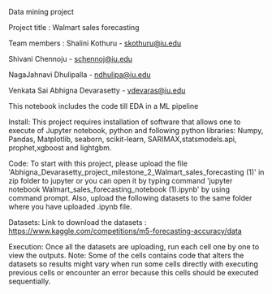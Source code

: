 Data mining project

Project title : Walmart sales forecasting

Team members :
Shalini Kothuru - skothuru@iu.edu

Shivani Chennoju - schennoj@iu.edu

NagaJahnavi Dhulipalla - ndhulipa@iu.edu

Venkata Sai Abhigna Devarasetty - vdevaras@iu.edu


This notebook includes the code till EDA in a ML pipeline

Install:
This project requires installation of software that allows one to execute of Jupyter notebook, python and following python libraries:
Numpy,
Pandas,
Matplotlib,
seaborn,
scikit-learn, SARIMAX,statsmodels.api, prophet,xgboost and lightgbm.

Code:
To start with this project, please upload the file 'Abhigna_Devarasetty_project_milestone_2_Walmart_sales_forecasting (1)' in zip folder to jupyter or you can open it by typing command 'jupyter notebook Walmart_sales_forecasting_notebook (1).ipynb' by using command prompt. Also, upload the following datasets to the same folder where you have uploaded .ipynb file.

Datasets:
Link to download the datasets : https://www.kaggle.com/competitions/m5-forecasting-accuracy/data

Execution:
Once all the datasets are uploading, run each cell one by one to view the outputs.
Note: Some of the cells contains code that alters the datasets so results might vary when run some cells directly with executing previous cells or encounter an error because this cells should be executed sequentially.
